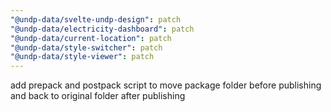 ```yaml
---
"@undp-data/svelte-undp-design": patch
"@undp-data/electricity-dashboard": patch
"@undp-data/current-location": patch
"@undp-data/style-switcher": patch
"@undp-data/style-viewer": patch
---
```


add prepack and postpack script to move package folder before publishing and back to original folder after publishing
